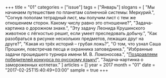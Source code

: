 ﻿+++
title = "01"
categories = ["issue"]
tags = ["Январь"]
slogans = [
 "Мы начинаем путешествие по планетам солнечной системы: Меркурий.",
 "Согнув пополам тетрадный лист, мы получим лист с тем же отношением сторон. Какому числу равно это отношение?",
 "Задача-картинка о дорожном знаке.",
 "Эту задачу Леонида Крушинского животное с лёгкостью решит, если умеет преследовать добычу.",
 "Как разобраться в рисунке нескольких предметов, лежащих друг на друге?",
 "Какая из трёх историй – грубая ложь?",
 "О том, что узнал Саша Прошкин, повстречав песца и охранника заповедника.",
 "Избранные задачи прошедшего турнира имени М. В. Ломоносова.",
 "[Поздравляем победителей конкурса по русскому языку!](http://kvantik.com/files/russwinners2016.pdf)",
 "Задача-картинка о замороженных котлетах."
]
articles = []
year = 2017
month = "01"
date = "2017-02-25T15:40:49+03:00"
sample = true
+++

